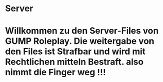﻿# Server


# Willkommen zu den Server-Files von GUMP Roleplay. Die weitergabe von den Files ist Strafbar und wird mit Rechtlichen mitteln Bestraft. also nimmt die Finger weg !!!

